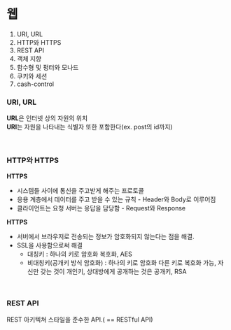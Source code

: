 # 웹

1. URI, URL
2. HTTP와 HTTPS
3. REST API
4. 객체 지향 
5. 함수형 및 펑터와 모나드
6. 쿠키와 세션
7. cash-control



### **URI, URL**  
**URL**은 인터넷 상의 자원의 위치  
**URI**는 자원을 나타내는 식별자 또한 포함한다(ex. post의 id까지)

<br>

### **HTTP와 HTTPS**  
**HTTPS**  
- 시스템들 사이에 통신을 주고받게 해주는 프로토콜  
- 응용 계층에서 데이터를 주고 받을 수 있는 규칙 - Header와 Body로 이루어짐  
- 클라이언트는 요청 서버는 응답을 담당함 - Request와 Response  

**HTTPS**  
- 서버에서 브라우저로 전송되는 정보가 암호화되지 않는다는 점을 해결.  
- SSL을 사용함으로써 해결
    - 대칭키 : 하나의 키로 암호화 복호화, AES
    - 비대칭키(공개키 방식 암호화) : 하나의 키로 암호화 다른 키로 복호화 가능, 자신만 갖는 것이 개인키, 상대방에게 공개하는 것은 공개키, RSA  

<br>

### **REST API**  
REST 아키텍쳐 스타일을 준수한 API.( == RESTful API)  
